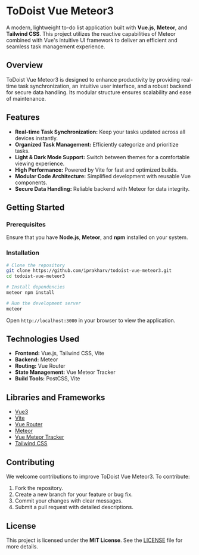# ToDoist Vue Meteor3

A modern, lightweight to-do list application built with **Vue.js**, **Meteor**, and **Tailwind CSS**. This project utilizes the reactive capabilities of Meteor combined with Vue's intuitive UI framework to deliver an efficient and seamless task management experience.

## Overview
ToDoist Vue Meteor3 is designed to enhance productivity by providing real-time task synchronization, an intuitive user interface, and a robust backend for secure data handling. Its modular structure ensures scalability and ease of maintenance.

## Features
- **Real-time Task Synchronization:** Keep your tasks updated across all devices instantly.
- **Organized Task Management:** Efficiently categorize and prioritize tasks.
- **Light & Dark Mode Support:** Switch between themes for a comfortable viewing experience.
- **High Performance:** Powered by Vite for fast and optimized builds.
- **Modular Code Architecture:** Simplified development with reusable Vue components.
- **Secure Data Handling:** Reliable backend with Meteor for data integrity.

## Getting Started

### Prerequisites
Ensure that you have **Node.js**, **Meteor**, and **npm** installed on your system.

### Installation

```bash
# Clone the repository
git clone https://github.com/iprakharv/todoist-vue-meteor3.git
cd todoist-vue-meteor3

# Install dependencies
meteor npm install

# Run the development server
meteor
```

Open `http://localhost:3000` in your browser to view the application.

## Technologies Used
- **Frontend:** Vue.js, Tailwind CSS, Vite  
- **Backend:** Meteor  
- **Routing:** Vue Router  
- **State Management:** Vue Meteor Tracker  
- **Build Tools:** PostCSS, Vite  

## Libraries and Frameworks
- [Vue3](https://v3.vuejs.org/)
- [Vite](https://vitejs.dev/)
- [Vue Router](https://next.router.vuejs.org/)
- [Meteor](https://www.meteor.com/)
- [Vue Meteor Tracker](https://github.com/meteor-vue/vue-meteor-tracker)
- [Tailwind CSS](https://tailwindcss.com/)

## Contributing
We welcome contributions to improve ToDoist Vue Meteor3. To contribute:
1. Fork the repository.
2. Create a new branch for your feature or bug fix.
3. Commit your changes with clear messages.
4. Submit a pull request with detailed descriptions.

## License
This project is licensed under the **MIT License**. See the [LICENSE](LICENSE) file for more details.

